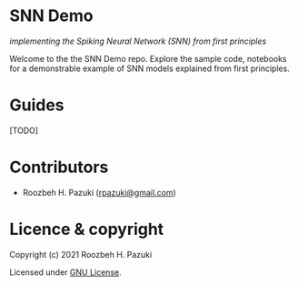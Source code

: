 # SNN Demo
_implementing the Spiking Neural Network (SNN) from first principles_

Welcome to the the SNN Demo repo. Explore the sample code, notebooks for a demonstrable example of SNN models explained from first principles.

# Guides

[TODO]

# Contributors

- Roozbeh H. Pazuki (<rpazuki@gmail.com>)

# Licence & copyright

Copyright (c) 2021 Roozbeh H. Pazuki

Licensed under [GNU License](LICENSE).
